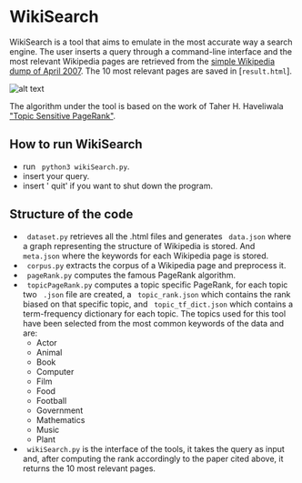 # WikiSearch
WikiSearch is a tool that aims to emulate in the most accurate way a search engine.
The user inserts a query through a command-line interface and the most relevant Wikipedia pages 
are retrieved from the [simple Wikipedia dump of April 2007](https://dumps.wikimedia.org/other/static_html_dumps/April_2007/).
The 10 most relevant pages are saved in [`result.html`].

![alt text](https://github.com/ciroantoniomami/WikiSearch/blob/main/img/Wikisearch.png)


The algorithm under the tool is based on the work of Taher H. Haveliwala ["Topic Sensitive PageRank"](https://citeseerx.ist.psu.edu/viewdoc/download?doi=10.1.1.85.9098&rep=rep1&type=pdf).

## How to run WikiSearch
* run ` python3 wikiSearch.py`.
* insert your query.
* insert ' quit' if you want to shut down the program.

## Structure of the code
* ` dataset.py` retrieves all the .html files and generates ` data.json` where a graph representing the structure of Wikipedia is stored. And ` meta.json` where the keywords for each Wikipedia page is stored.
* ` corpus.py` extracts the corpus of a Wikipedia page and preprocess it.
* ` pageRank.py` computes the famous PageRank algorithm.
* ` topicPageRank.py` computes a topic specific PageRank, for each topic two ` .json` file are created, a ` topic_rank.json` which contains the rank biased on that specific topic, and ` topic_tf_dict.json` which contains a term-frequency dictionary for each topic. The topics used for this tool have been selected from the most common keywords of the data and are:
    * Actor
    * Animal
    * Book
    * Computer
    * Film
    * Food
    * Football
    * Government
    * Mathematics
    * Music
    * Plant
* ` wikiSearch.py` is the interface of the tools, it takes the query as input and, after computing the rank accordingly to the paper cited above, it returns the 10 most relevant pages.
